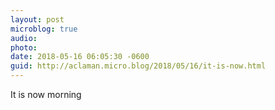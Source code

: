 ```yaml
---
layout: post
microblog: true
audio: 
photo: 
date: 2018-05-16 06:05:30 -0600
guid: http://aclaman.micro.blog/2018/05/16/it-is-now.html
---
```

It is now morning
